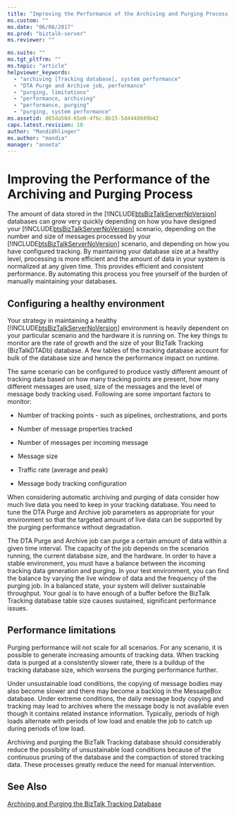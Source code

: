 ```yaml
---
title: "Improving the Performance of the Archiving and Purging Process | Microsoft Docs"
ms.custom: ""
ms.date: "06/08/2017"
ms.prod: "biztalk-server"
ms.reviewer: ""

ms.suite: ""
ms.tgt_pltfrm: ""
ms.topic: "article"
helpviewer_keywords: 
  - "archiving [Tracking database], system performance"
  - "DTA Purge and Archive job, performance"
  - "purging, limitations"
  - "performance, archiving"
  - "performance, purging"
  - "purging, system performance"
ms.assetid: d65da58d-65e0-4f6c-8b15-5d4448049b42
caps.latest.revision: 10
author: "MandiOhlinger"
ms.author: "mandia"
manager: "anneta"
---
```

# Improving the Performance of the Archiving and Purging Process
The amount of data stored in the [!INCLUDE[btsBizTalkServerNoVersion](../includes/btsbiztalkservernoversion-md.md)] databases can grow very quickly depending on how you have designed your [!INCLUDE[btsBizTalkServerNoVersion](../includes/btsbiztalkservernoversion-md.md)] scenario, depending on the number and size of messages processed by your [!INCLUDE[btsBizTalkServerNoVersion](../includes/btsbiztalkservernoversion-md.md)] scenario, and depending on how you have configured tracking. By maintaining your database size at a healthy level, processing is more efficient and the amount of data in your system is normalized at any given time. This provides efficient and consistent performance. By automating this process you free yourself of the burden of manually maintaining your databases.  
  
## Configuring a healthy environment  
 Your strategy in maintaining a healthy [!INCLUDE[btsBizTalkServerNoVersion](../includes/btsbiztalkservernoversion-md.md)] environment is heavily dependent on your particular scenario and the hardware it is running on. The key things to monitor are the rate of growth and the size of your BizTalk Tracking (BizTalkDTADb) database. A few tables of the tracking database account for bulk of the database size and hence the performance impact on runtime.  
  
 The same scenario can be configured to produce vastly different amount of tracking data based on how many tracking points are present, how many different messages are used, size of the messages and the level of message body tracking used. Following are some important factors to monitor:  
  
-   Number of tracking points - such as pipelines, orchestrations, and ports  
  
-   Number of message properties tracked  
  
-   Number of messages per incoming message  
  
-   Message size  
  
-   Traffic rate (average and peak)  
  
-   Message body tracking configuration  
  
 When considering automatic archiving and purging of data consider how much live data you need to keep in your tracking database. You need to tune the DTA Purge and Archive job parameters as appropriate for your environment so that the targeted amount of live data can be supported by the purging performance without degradation.  
  
 The DTA Purge and Archive job can purge a certain amount of data within a given time interval. The capacity of the job depends on the scenarios running, the current database size, and the hardware. In order to have a stable environment, you must have a balance between the incoming tracking data generation and purging. In your test environment, you can find the balance by varying the live window of data and the frequency of the purging job. In a balanced state, your system will deliver sustainable throughput. Your goal is to have enough of a buffer before the BizTalk Tracking database table size causes sustained, significant performance issues.  
  
## Performance limitations  
 Purging performance will not scale for all scenarios. For any scenario, it is possible to generate increasing amounts of tracking data. When tracking data is purged at a consistently slower rate, there is a buildup of the tracking database size, which worsens the purging performance further.  
  
 Under unsustainable load conditions, the copying of message bodies may also become slower and there may become a backlog in the MessageBox database. Under extreme conditions, the daily message body copying and tracking may lead to archives where the message body is not available even though it contains related instance information. Typically, periods of high loads alternate with periods of low load and enable the job to catch up during periods of low load.  
  
 Archiving and purging the BizTalk Tracking database should considerably reduce the possibility of unsustainable load conditions because of the continuous pruning of the database and the compaction of stored tracking data. These processes greatly reduce the need for manual intervention.  
  
## See Also  
 [Archiving and Purging the BizTalk Tracking Database](../core/archiving-and-purging-the-biztalk-tracking-database.md)